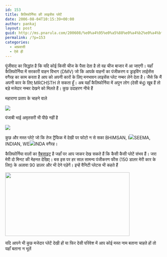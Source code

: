 ```yaml
---
id: 153
title: कैलिफोर्निया की लाइसेंस प्लेटें
date: 2006-08-04T10:15:39+00:00
author: pankaj
layout: post
guid: http://ms.pnarula.com/200608/%e0%a4%95%e0%a5%88%e0%a4%b2%e0%a4%bf%e0%a4%ab%e0%a5%8b%e0%a4%b0%e0%a5%8d%e0%a4%a8%e0%a4%bf%e0%a4%af%e0%a4%be-%e0%a4%95%e0%a5%80-%e0%a4%b2%e0%a4%be%e0%a4%87%e0%a4%b8%e0%a5%87%e0%a4%82%e0%a4%b8-%e0%a4%a/
permalink: /?p=153
categories:
  - आप्रवासी
  - ऐसे ही
---
```

पूंजीवाद का सिद्धांत है कि यदि कोई किसी चीज के पैसा देता है तो वह चीज बाजार में आ जाएगी। यहाँ कैलिफोर्निया में सरकारी वाहन विभाग (DMV) जो कि आपके वाहनों का पंजीकरण व ड्राइविंग लाईसेंस वगैरह का काम करता है आप को अपनी कारों के लिए मनभावन लाइसेंस प्लेट नम्बर लेने देता है। जैसे कि मैं अपनी कार के लिए MRCHSTH ले सकता हूँ। अब यहाँ कैलिफोर्निया में अपुन लोग (देसी बंधू) खूब हैं तो बड़े मजेदार नम्बर देखने को मिलते हैं। कुछ उदाहरण नीचे हैं

महाराणा प्रताप के चाहने वाले

![](http://pnarula.com/images/ms/rajput-ca.jpg)

पंजाबी भाई अमृतसरी भी पीछे नहीं है

![](http://pnarula.com/images/ms/amrtsar-ca.jpg)

कुछ और मस्त प्लेटे जो कि तेज ट्रैफिक में देखी पर फोटो न से सका   BHIMSAN, I![](http://www.utexas.edu/events/utremembers/2003/graphics/heart.gif)SEEMA, INDIAN, WE![](http://www.utexas.edu/events/utremembers/2003/graphics/heart.gif)INDA वगैरह।

कैलिफोर्निया वालों का [वैबसाइट](https://vrir.dmv.ca.gov/ipp/PerLicensePlateServlet) है जहाँ पर आप जाकर देख सकते हैं कि कैसी कैसी प्लेटें संभव हैं। जरा मेरी दो मिनट की मेहनत देखिए। बस इस पर हर साल सामन्य पंजीकरण फीस (150 डालर मेरी कार के लिए) के अलावा 90 डालर और भी देने पड़ेगें। इन्हें वैनिटी प्लेटस भी कहते हैं

<img src="http://pnarula.com/images/ms/ilovehindi-ca.jpg" height="204" width="400" />

यदि आपने भी कुछ मजेदार प्लेटें देखी हों या फिर देसी परिवेश में आप कोई मस्त नाम बताना चाहते हों तो यहाँ बताना न भूलें
